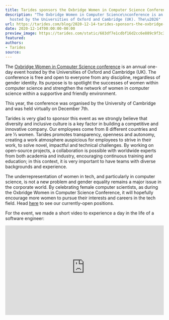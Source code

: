 ```yaml
---
title: Tarides sponsors the Oxbridge Women in Computer Science Conference 2020
description: "The Oxbridge Women in Computer Science\nconference is an annual one-day\nevent
  hosted by the Universities of Oxford and Cambridge (UK). The\u2026"
url: https://tarides.com/blog/2020-12-14-tarides-sponsors-the-oxbridge-women-in-computer-science-conference-2020
date: 2020-12-14T00:00:00-00:00
preview_image: https://tarides.com/static/683df7e1cdbf16d2cc6e889c9f3c39a5/7d5a2/laptop_overhead.jpg
featured:
authors:
- Tarides
source:
---
```


<p>The <a href="https://oxbridgewomenincs8.wixsite.com/2020">Oxbridge Women in Computer Science
conference</a> is an annual one-day
event hosted by the Universities of Oxford and Cambridge (UK). The
conference is free and open to everyone from any discipline, regardless of
gender identity. Its purpose is to spotlight the successes of women within
computer science and strengthen the network of women in computer science
within a supportive and friendly environment.</p>
<p>This year, the conference was organised by the University of Cambridge and was
held virtually on December 7th.</p>
<p>Tarides is very glad to sponsor this event as we strongly believe that diversity
and inclusive culture is a key factor in building a competitive and innovative
company. Our employees come from 8 different countries and are 1&frasl;3 women.
Tarides promotes transparency, openness and autonomy, creating a work atmosphere
auspicious for employees to strive in their work, to solve novel, impactful and
technical challenges. By working on open-source projects, a collaboration is
possible with worldwide experts from both academia and industry, encouraging
continuous training and education; in this context, it is very important to have
teams with diverse backgrounds and experience.</p>
<p>The underrepresentation of women in tech, and particularly in computer science,
is not a new problem and gender equality remains a major issue in the corporate
world. By celebrating female computer scientists, as during the Oxbridge Women
in Computer Science Conference, it will hopefully encourage more women to pursue
their interests and careers in the tech field. Head
<a href="https://tarides.com/company/">here</a> to see our currently-open positions.</p>
<p>For the event, we made a short video to experience a day in the life of a
software engineer:</p>
<div style="position: relative; width: 100%; height: 0; padding-bottom: 56.25%">
  <iframe style="position: absolute; width: 100%; height: 100%; left: 0; right: 0" src="https://www.youtube-nocookie.com/embed/5qK8elKNxKI" frameborder="0" allow="accelerometer; autoplay; encrypted-media; gyroscope; picture-in-picture" allowfullscreen="allowfullscreen"></iframe>
</div>
